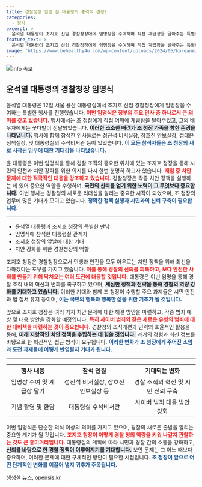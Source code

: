 ```yaml
---
title: 경찰청장 임명 윤 대통령의 충격적 결정!
categories:
  - 정치
excerpt: >
  윤석열 대통령이 조지호 신임 경찰청장에게 임명장을 수여하며 직접 계급장을 달아주는 특별한 순간이 포착됐다. 이날 행사에는 대통령실 주요 인사들이 참석해 조 청장의 새로운 출발을 축하했다. 이 소식이 궁금하다면 클릭!
feature_text: >
  윤석열 대통령이 조지호 신임 경찰청장에게 임명장을 수여하며 직접 계급장을 달아주는 특별한 순간이 포착됐다. 이날 행사에는 대통령실 주요 인사들이 참석해 조 청장의 새로운 출발을 축하했다. 이 소식이 궁금하다면 클릭!
image: 'https://www.behealthy4u.com/wp-content/uploads/2024/06/koreanews.jpg'
---
```


<p><img src="https://www.behealthy4u.com/wp-content/uploads/2024/06/koreanews.jpg" alt="info 속보" /></p>

<h2 data-ke-size="size26">윤석열 대통령의 경찰청장 임명식</h2>

<p data-ke-size="size16">
윤석열 대통령은 12일 서울 용산 대통령실에서 조지호 신임 경찰청장에게 임명장을 수여하는 특별한 행사를 진행했습니다. <b><span style="color: #ee2323;">이번 임명식은 정부의 주요 인사 중 하나로서 큰 의미를 갖고 있습니다.</span></b> 행사에서는 조 청장에게 직접 어깨에 계급장을 달아주었고, 그의 배우자에게는 꽃다발이 전달되었습니다. <b><span style="background-color: #21538527;">이러한 소소한 배려가 조 청장 가족을 향한 존경을 나타냅니다.</span></b> 행사에 함께 참석한 인사들로는 정진석 비서실장, 장호진 안보실장, 성태윤 정책실장, 및 대통령실의 수석비서관 등이 있었습니다. <b><span style="color: #1a5490;">이 모든 참석자들은 조 청장의 새로 시작된 임무에 대한 기대감을 나타냈습니다.</span></b>
</p>

<p data-ke-size="size16">
윤 대통령은 이번 임명식을 통해 경찰 조직의 중요한 위치에 있는 조지호 청장을 통해 시민의 안전과 치안 강화를 위한 의지를 다시 한번 분명히 하고자 했습니다. <b><span style="color: #ee2323;">재임 중 치안 문제에 대한 적극적인 대응을 강조하고 있습니다.</span></b> 경찰청장은 각종 치안 정책을 실행하는 데 있어 중요한 역할을 수행하며, <b><span style="background-color: #21538527;">국민의 신뢰를 얻기 위한 노력이 그 무엇보다 중요합니다.</span></b> 이번 행사는 경찰청의 새로운 리더십을 알리는 중요한 시작이 되었으며, 조 청장의 업무에 많은 기대가 모이고 있습니다. <b><span style="color: #1a5490;">정확한 정책 실행과 시민과의 신뢰 구축이 필요합니다.</span></b>
</p>

<hr>

<ul>
<li>윤석열 대통령과 조지호 청장의 특별한 만남</li>
<li>임명식에 참석한 대통령실 관계자</li>
<li>조지호 청장의 앞날에 대한 기대</li>
<li>치안 강화를 위한 경찰청장의 역할</li>
</ul>

<p data-ke-size="size16">
조지호 청장은 경찰청장으로서 민생과 안전을 모두 아우르는 치안 정책을 위해 최선을 다하겠다는 포부를 가지고 있습니다. <b><span style="color: #ee2323;">이를 통해 경찰의 신뢰를 회복하고, 보다 안전한 사회를 만들기 위해 닥쳐오는 여러 도전에 대응할 것입니다.</span></b> 대통령은 이번 임명을 통해 경찰 조직 내의 혁신과 변화를 촉구하고 있으며, <b><span style="background-color: #21538527;">세심한 정책과 전략을 통해 경찰의 역량 강화를 기대하고 있습니다.</span></b> 이러한 기대와 함께 조 청장이 수행할 주요 과제들은 시민 안전과 법 질서 유지 등이며, <b><span style="color: #1a5490;">이는 국민의 행복과 행복한 삶을 위한 기초가 될 것입니다.</span></b>
</p>

<p data-ke-size="size16">
앞으로 조지호 청장은 여러 가지 치안 문제에 대한 해결 방안을 마련하고, 각종 범죄 예방 및 대응 방안을 강화할 예정입니다. <b><span style="color: #ee2323;">특히 사이버 범죄와 같은 새로운 유형의 범죄에 대한 대비책을 마련하는 것이 중요합니다.</span></b> 경찰청의 조직개편과 인력의 효율적인 활용을 통해, <b><span style="background-color: #21538527;">미래 지향적인 치안 정책을 수립하는 데 힘쓸 것입니다.</span></b> 과거의 경험과 최신 정보를 바탕으로 한 혁신적인 접근 방식이 요구됩니다. <b><span style="color: #1a5490;">이러한 변화가 조 청장에게 주어진 소임과 도전 과제들에 어떻게 반영될지 기대가 됩니다.</span></b>
</p>

<hr>

<table style="width: 100%; border-collapse: collapse;">
  <tr>
    <td style="text-align: center; height: 17px;"><b>행사 내용</b></td>
    <td style="text-align: center; height: 17px;"><b>참석 인원</b></td>
    <td style="text-align: center; height: 17px;"><b>기대되는 변화</b></td>
  </tr>
  <tr>
    <td style="text-align: center; height: 17px;">임명장 수여 및 계급장 달기</td>
    <td style="text-align: center; height: 17px;">정진석 비서실장, 장호진 안보실장 등</td>
    <td style="text-align: center; height: 17px;">경찰 조직의 혁신 및 시민 신뢰 구축</td>
  </tr>
  <tr>
    <td style="text-align: center; height: 17px;">기념 촬영 및 환담</td>
    <td style="text-align: center; height: 17px;">대통령실 수석비서관</td>
    <td style="text-align: center; height: 17px;">사이버 범죄 대응 방안 강화</td>
  </tr>
</table>

<p data-ke-size="size16">
이번 임명식은 단순한 의식 이상의 의미를 가지고 있으며, 경찰의 새로운 출발을 알리는 중요한 계기가 될 것입니다. <b><span style="color: #ee2323;">조지호 청장이 어떻게 경찰 청의 역량을 키워 나갈지 관찰하는 것도 큰 흥미거리입니다.</span></b> 대통령실의 계획에 따라 시민과 경찰 간의 소통을 강화하고, <b><span style="background-color: #21538527;">신뢰를 바탕으로 한 경찰 정책이 이루어지기를 기대합니다.</span></b> 보안 문제는 그 어느 때보다 중요하며, 이러한 문제에 대한 구체적인 방안이 필요한 시점입니다. <b><span style="color: #1a5490;">조 청장이 앞으로 어떤 단계적인 변화를 이끌어 낼지 귀추가 주목됩니다.</span></b>
</p>
생생한 뉴스, <a href="https://opensis.kr" rel="dofollow">opensis.kr</a>


